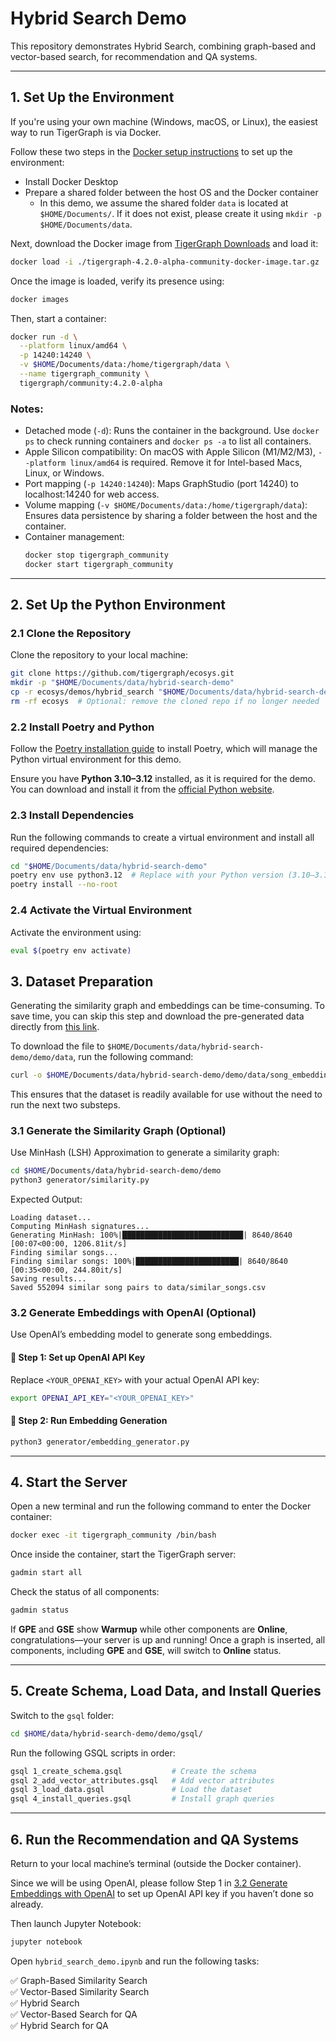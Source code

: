 # Hybrid Search Demo

This repository demonstrates Hybrid Search, combining graph-based and vector-based search, for recommendation and QA systems.

---

## 1. Set Up the Environment 

If you're using your own machine (Windows, macOS, or Linux), the easiest way to run TigerGraph is via Docker.

Follow these two steps in the [Docker setup instructions](https://github.com/tigergraph/ecosys/blob/master/demos/guru_scripts/docker/README.md) to set up the environment:

- Install Docker Desktop  
- Prepare a shared folder between the host OS and the Docker container  
  - In this demo, we assume the shared folder `data` is located at `$HOME/Documents/`. If it does not exist, please create it using `mkdir -p $HOME/Documents/data`.

Next, download the Docker image from [TigerGraph Downloads](https://dl.tigergraph.com/) and load it:

```bash
docker load -i ./tigergraph-4.2.0-alpha-community-docker-image.tar.gz
```

Once the image is loaded, verify its presence using:

```bash
docker images
```

Then, start a container:

```bash
docker run -d \
  --platform linux/amd64 \
  -p 14240:14240 \
  -v $HOME/Documents/data:/home/tigergraph/data \
  --name tigergraph_community \
  tigergraph/community:4.2.0-alpha
```

### Notes:
- Detached mode (`-d`): Runs the container in the background. Use `docker ps` to check running containers and `docker ps -a` to list all containers.
- Apple Silicon compatibility: On macOS with Apple Silicon (M1/M2/M3), `--platform linux/amd64` is required. Remove it for Intel-based Macs, Linux, or Windows.
- Port mapping (`-p 14240:14240`): Maps GraphStudio (port 14240) to localhost:14240 for web access.
- Volume mapping (`-v $HOME/Documents/data:/home/tigergraph/data`): Ensures data persistence by sharing a folder between the host and the container.
- Container management:
  ```bash
  docker stop tigergraph_community
  docker start tigergraph_community
  ```

---

## 2. Set Up the Python Environment

### 2.1 Clone the Repository
Clone the repository to your local machine:

```bash
git clone https://github.com/tigergraph/ecosys.git
mkdir -p "$HOME/Documents/data/hybrid-search-demo"
cp -r ecosys/demos/hybrid_search "$HOME/Documents/data/hybrid-search-demo"
rm -rf ecosys  # Optional: remove the cloned repo if no longer needed
```

### 2.2 Install Poetry and Python

Follow the [Poetry installation guide](https://python-poetry.org/docs/#installing-with-pipx) to install Poetry, which will manage the Python virtual environment for this demo.

Ensure you have **Python 3.10–3.12** installed, as it is required for the demo. You can download and install it from the [official Python website](https://www.python.org/downloads/).

### 2.3 Install Dependencies

Run the following commands to create a virtual environment and install all required dependencies:  

```bash
cd "$HOME/Documents/data/hybrid-search-demo"
poetry env use python3.12  # Replace with your Python version (3.10–3.12)
poetry install --no-root
```

### 2.4 Activate the Virtual Environment
Activate the environment using:

```bash
eval $(poetry env activate)
```
## 3. Dataset Preparation
Generating the similarity graph and embeddings can be time-consuming. To save time, you can skip this step and download the pre-generated data directly from [this link](https://tigergraph-tutorial-data.s3.us-west-1.amazonaws.com/vector/song_embeddings.csv).

To download the file to `$HOME/Documents/data/hybrid-search-demo/demo/data`, run the following command:  

```bash
curl -o $HOME/Documents/data/hybrid-search-demo/demo/data/song_embeddings.csv https://tigergraph-tutorial-data.s3.us-west-1.amazonaws.com/vector/song_embeddings.csv
```

This ensures that the dataset is readily available for use without the need to run the next two substeps.

### 3.1 Generate the Similarity Graph (Optional)
Use MinHash (LSH) Approximation to generate a similarity graph:
```bash
cd $HOME/Documents/data/hybrid-search-demo/demo
python3 generator/similarity.py
```
Expected Output:
```
Loading dataset...
Computing MinHash signatures...
Generating MinHash: 100%|███████████████████████████| 8640/8640 [00:07<00:00, 1206.81it/s]
Finding similar songs...
Finding similar songs: 100%|███████████████████████| 8640/8640 [00:35<00:00, 244.80it/s]
Saving results...
Saved 552094 similar song pairs to data/similar_songs.csv
```

### 3.2 Generate Embeddings with OpenAI (Optional)
Use OpenAI’s embedding model to generate song embeddings.

#### 🔹 Step 1: Set up OpenAI API Key
Replace `<YOUR_OPENAI_KEY>` with your actual OpenAI API key:
```bash
export OPENAI_API_KEY="<YOUR_OPENAI_KEY>"
```

#### 🔹 Step 2: Run Embedding Generation
```bash
python3 generator/embedding_generator.py
```

---

## 4. Start the Server

Open a new terminal and run the following command to enter the Docker container:

```bash
docker exec -it tigergraph_community /bin/bash
```

Once inside the container, start the TigerGraph server:

```bash
gadmin start all
```

Check the status of all components:  

```bash
gadmin status
```

If **GPE** and **GSE** show **Warmup** while other components are **Online**, congratulations—your server is up and running! Once a graph is inserted, all components, including **GPE** and **GSE**, will switch to **Online** status.

---

## 5. Create Schema, Load Data, and Install Queries  

Switch to the `gsql` folder:

```bash
cd $HOME/data/hybrid-search-demo/demo/gsql/
```

Run the following GSQL scripts in order:

```bash
gsql 1_create_schema.gsql           # Create the schema
gsql 2_add_vector_attributes.gsql   # Add vector attributes
gsql 3_load_data.gsql               # Load the dataset
gsql 4_install_queries.gsql         # Install graph queries
```

---

## 6. Run the Recommendation and QA Systems

Return to your local machine’s terminal (outside the Docker container).

Since we will be using OpenAI, please follow Step 1 in [3.2 Generate Embeddings with OpenAI](#32-generate-embeddings-with-openai) to set up OpenAI API key if you haven’t done so already.

Then launch Jupyter Notebook:  

```bash
jupyter notebook
```

Open `hybrid_search_demo.ipynb` and run the following tasks:  

✅ Graph-Based Similarity Search  
✅ Vector-Based Similarity Search  
✅ Hybrid Search  
✅ Vector-Based Search for QA  
✅ Hybrid Search for QA  
